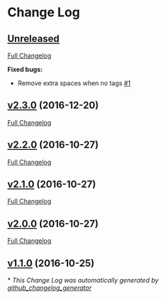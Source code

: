 # Change Log

## [Unreleased](https://github.com/khaosdoctor/knoblr/tree/HEAD)

[Full Changelog](https://github.com/khaosdoctor/knoblr/compare/v2.3.0...HEAD)

**Fixed bugs:**

- Remove extra spaces when no tags [\#1](https://github.com/khaosdoctor/knoblr/issues/1)

## [v2.3.0](https://github.com/khaosdoctor/knoblr/tree/v2.3.0) (2016-12-20)
[Full Changelog](https://github.com/khaosdoctor/knoblr/compare/v2.2.0...v2.3.0)

## [v2.2.0](https://github.com/khaosdoctor/knoblr/tree/v2.2.0) (2016-10-27)
[Full Changelog](https://github.com/khaosdoctor/knoblr/compare/v2.1.0...v2.2.0)

## [v2.1.0](https://github.com/khaosdoctor/knoblr/tree/v2.1.0) (2016-10-27)
[Full Changelog](https://github.com/khaosdoctor/knoblr/compare/v2.0.0...v2.1.0)

## [v2.0.0](https://github.com/khaosdoctor/knoblr/tree/v2.0.0) (2016-10-27)
[Full Changelog](https://github.com/khaosdoctor/knoblr/compare/v1.1.0...v2.0.0)

## [v1.1.0](https://github.com/khaosdoctor/knoblr/tree/v1.1.0) (2016-10-25)


\* *This Change Log was automatically generated by [github_changelog_generator](https://github.com/skywinder/Github-Changelog-Generator)*
